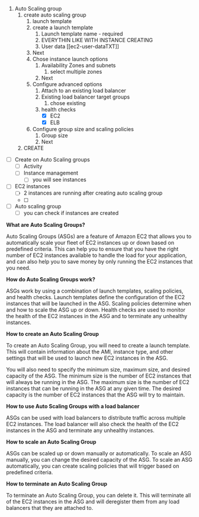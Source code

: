 1. Auto Scaling group
	1. create auto scaling group
		1. launch template
		2. create a launch template
			1. Launch template name - required
			2. EVERYTHIN LIKE WITH INSTANCE CREATING
			3. User data [[ec2-user-dataTXT]]
		3. Next
		4. Chose instance launch options
			1. Availability Zones and subnets
				1. select multiple zones
			2. Next
		5. Configure advanced options
			1. Attach to an existing load balancer
			2. Existing load balancer target groups
				1. chose existing
			3. health checks 
				- [x] EC2
				- [x] ELB
		6. Configure group size and scaling policies 
			1. Group size
			2. Next
	2. CREATE
- [ ] Create on Auto Scaling groups
	- [ ] Activity
	- [ ] Instance management
		- [ ] you will see instances 

- [ ] EC2 instances
	- [ ] 2 instances are running after creating auto scaling group
	- [ ] 
- [ ] Auto scaling group
	- [ ] you can check if instances are created

**What are Auto Scaling Groups?**

Auto Scaling Groups (ASGs) are a feature of Amazon EC2 that allows you to automatically scale your fleet of EC2 instances up or down based on predefined criteria. This can help you to ensure that you have the right number of EC2 instances available to handle the load for your application, and can also help you to save money by only running the EC2 instances that you need.

**How do Auto Scaling Groups work?**

ASGs work by using a combination of launch templates, scaling policies, and health checks. Launch templates define the configuration of the EC2 instances that will be launched in the ASG. Scaling policies determine when and how to scale the ASG up or down. Health checks are used to monitor the health of the EC2 instances in the ASG and to terminate any unhealthy instances.

**How to create an Auto Scaling Group**

To create an Auto Scaling Group, you will need to create a launch template. This will contain information about the AMI, instance type, and other settings that will be used to launch new EC2 instances in the ASG.

You will also need to specify the minimum size, maximum size, and desired capacity of the ASG. The minimum size is the number of EC2 instances that will always be running in the ASG. The maximum size is the number of EC2 instances that can be running in the ASG at any given time. The desired capacity is the number of EC2 instances that the ASG will try to maintain.

**How to use Auto Scaling Groups with a load balancer**

ASGs can be used with load balancers to distribute traffic across multiple EC2 instances. The load balancer will also check the health of the EC2 instances in the ASG and terminate any unhealthy instances.

**How to scale an Auto Scaling Group**

ASGs can be scaled up or down manually or automatically. To scale an ASG manually, you can change the desired capacity of the ASG. To scale an ASG automatically, you can create scaling policies that will trigger based on predefined criteria.

**How to terminate an Auto Scaling Group**

To terminate an Auto Scaling Group, you can delete it. This will terminate all of the EC2 instances in the ASG and will deregister them from any load balancers that they are attached to.